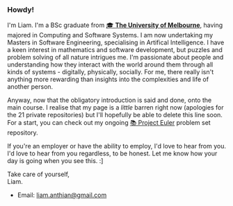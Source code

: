 ### Howdy!
<!-- So I've created the profile readme, now I need to find something to say in it... dilemma, dilemma 🌀🧿 -->
I'm Liam. I'm a BSc graduate from [🎓&nbsp;**The University of Melbourne**](https://www.unimelb.edu.au/), having majored in Computing and Software Systems. I am now undertaking my Masters in Software Engineering, specialising in Artifical Intelligence. I have a keen interest in mathematics and software development, but puzzles and problem solving of all nature intrigues me. I'm passionate about people and understanding how they interact with the world around them through all kinds of systems - digitally, physically, socially. For me, there really isn't anything more rewarding than insights into the complexities and life of another person.

Anyway, now that the obligatory introduction is said and done, onto the main course. I realise that my page is a *little* barren right now (apologies for the 21 private repositories) but I'll hopefully be able to delete this line soon. For a start, you can check out my ongoing [📚&nbsp;Project Euler](https://github.com/Lanthian/project-euler) problem set repository.

If you're an employer or have the ability to employ, I'd love to hear from you. I'd love to hear from you regardless, to be honest. Let me know how your day is going when you see this. :]

Take care of yourself,<br/>
Liam.
* Email: liam.anthian@gmail.com
<!-- Obligatory blank line at end of file B) -->
